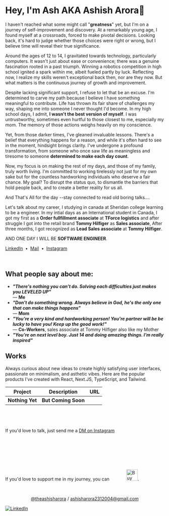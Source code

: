 # Hey, I'm Ash AKA Ashish Arora👋

I haven't reached what some might call "**greatness**" yet, but I'm on a journey of self-improvement and discovery. At a remarkably young age, I found myself at a crossroads, forced to make pivotal decisions. Looking back, it's hard to judge whether those choices were right or wrong, but I believe time will reveal their true significance.

Around the ages of 12 to 14, I gravitated towards technology, particularly computers. It wasn't just about ease or convenience; there was a genuine fascination rooted in a past triumph. Winning a robotics competition in high school ignited a spark within me, albeit fueled partly by luck. Reflecting now, I realize my skills weren't exceptional back then, nor are they now. But what matters is the continuous journey of growth and improvement.

Despite lacking significant support, I refuse to let that be an excuse. I'm determined to carve my path because I believe I have something meaningful to contribute. Life has thrown its fair share of challenges my way, shaping me into someone I never thought I'd become. In my high school days, I admit, **I wasn't the best version of myself**. I was untrustworthy, sometimes even hurtful to those closest to me, especially my mom. The memory of those actions weighs heavily on my conscience.

Yet, from those darker times, I've gleaned invaluable lessons. There's a belief that everything happens for a reason, and while it's often hard to see in the moment, hindsight brings clarity. I've undergone a profound transformation, from someone who once saw life as meaningless and tiresome to someone **determined to make each day count**.

Now, my focus is on making the rest of my days, and those of my family, truly worth living. I'm committed to working tirelessly not just for my own sake but for the countless hardworking individuals who deserve a fair chance. My goal? To disrupt the status quo, to dismantle the barriers that hold people back, and to create a better reality for us all.

And That's All for the day --stay connected to read old boring talks....

Let's talk about my career, I studying in canada at Sheridan college learning to be a engineer. In my intial days as an International student in Canada, I got my first as a **Order fullfillment associate** at **TForce logistics** and after struggle I got into the retail brand **Tommy Hilfiger** as **Sales associate**, After three months, I got recognized as **Lead Sales associate** at **Tommy Hilfiger**.

AND ONE DAY I WILL BE **SOFTWARE ENGINEER**.

[LinkedIn](https://ca.linkedin.com/in/ashish-arora-220b861b8?trk=profile-badge)&nbsp;&nbsp;•&nbsp;&nbsp;[Mail](mailto:ashisharora2312004@gmail.com)&nbsp;&nbsp;•&nbsp;&nbsp;[Instagram](https://www.instagram.com/the_ashish_arora/)

<br>

## What people say about me:

- **_"There's nothing you can't do. Solving each difficulties just makes you LEVELED UP"_** <br>
  — **Me**
- **_"Don't do something wrong. Always believe in God, he's the only one that can make things happens"_** <br>
  — **Mom**
- **_"You’re a very kind and hardworking person! You're partner will be be lucky to have you! Keep up the good work!"_** <br>
  — **Co-Workers**, sales associate at Tommy Hilfiger also like my Mother
- **_"You’re on next level boy. Just 14 and doing amazing things. I’m really inspired"_** <br>

## Works

Always curious about new ideas to create highly satisfying user interfaces, passionate on minimalism, and asthetic vibes. Here are the popular products I've created with React, Next.JS, TypeScript, and Tailwind.

| Project           | Description                                                  | URL                                                          |
| ----------------- | ------------------------------------------------------------ | ------------------------------------------------------------ |
| **Nothing Yet**   |                  **But Coming Soon**                         | 
                            

<br>

#
If you'd love to talk, just send me a [DM on Instagram](https://www.instagram.com/the_ashish_arora/)

If you'd love to support me in my journey, you can <a href='https://ko-fi.com/P5P8XUA7W' target='_blank'><img height='36' style='border:0px;height:36px;margin:100px 0px 0px 50px' src='https://storage.ko-fi.com/cdn/kofi2.png?v=3' border='0' alt='Buy Me a Coffee at ko-fi.com' /></a>.

<br>

<p align='center'><a href="https://www.instagram.com/the_ashish_arora/">@theashisharora<a> / <a href="mailto:ashisharora2312004@gmail.com">ashisharora2312004@gmail.com<a></p>

[![LinkedIn](https://img.shields.io/badge/LinkedIn-Connect-blue?logo=linkedin&style=flat-square)](https://ca.linkedin.com/in/ashish-arora-220b861b8)
